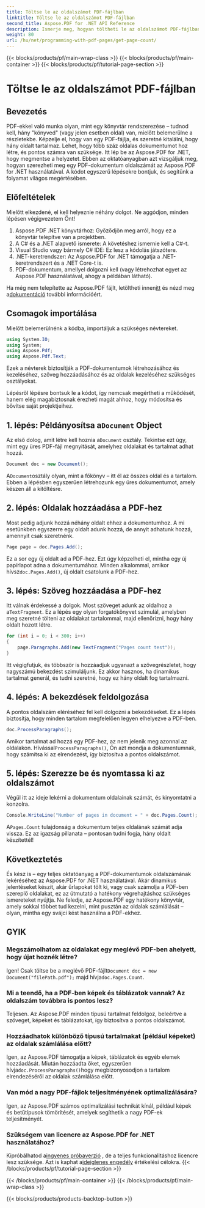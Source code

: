 ```yaml
---
title: Töltse le az oldalszámot PDF-fájlban
linktitle: Töltse le az oldalszámot PDF-fájlban
second_title: Aspose.PDF for .NET API Reference
description: Ismerje meg, hogyan töltheti le az oldalszámot PDF-fájlban az Aspose.PDF for .NET használatával. Kövesse lépésről lépésre útmutatónkat az egyszerű és hatékony megoldás érdekében.
weight: 80
url: /hu/net/programming-with-pdf-pages/get-page-count/
---
```


{{< blocks/products/pf/main-wrap-class >}}
{{< blocks/products/pf/main-container >}}
{{< blocks/products/pf/tutorial-page-section >}}

# Töltse le az oldalszámot PDF-fájlban

## Bevezetés

PDF-ekkel való munka olyan, mint egy könyvtár rendszerezése – tudnod kell, hány "könyved" (vagy jelen esetben oldal) van, mielőtt belemerülne a részletekbe. Képzelje el, hogy van egy PDF-fájlja, és szeretné kitalálni, hogy hány oldalt tartalmaz. Lehet, hogy több száz oldalas dokumentumot hoz létre, és pontos számra van szüksége. Itt lép be az Aspose.PDF for .NET, hogy megmentse a helyzetet. Ebben az oktatóanyagban azt vizsgáljuk meg, hogyan szerezheti meg egy PDF-dokumentum oldalszámát az Aspose.PDF for .NET használatával. A kódot egyszerű lépésekre bontjuk, és segítünk a folyamat világos megértésében.

## Előfeltételek

Mielőtt elkezdené, el kell helyeznie néhány dolgot. Ne aggódjon, minden lépésen végigvezetem Önt!

1. Aspose.PDF .NET könyvtárhoz: Győződjön meg arról, hogy ez a könyvtár telepítve van a projektben.
2. A C# és a .NET alapvető ismerete: A követéshez ismernie kell a C#-t.
3. Visual Studio vagy bármely C# IDE: Ez lesz a kódolás játszótere.
4. .NET-keretrendszer: Az Aspose.PDF for .NET támogatja a .NET-keretrendszert és a .NET Core-t is.
5. PDF-dokumentum, amellyel dolgozni kell (vagy létrehozhat egyet az Aspose.PDF használatával, ahogy a példában látható).

 Ha még nem telepítette az Aspose.PDF fájlt, letöltheti innen[itt](https://releases.aspose.com/pdf/net/) és nézd meg a[dokumentáció](https://reference.aspose.com/pdf/net/) további információért.

## Csomagok importálása

Mielőtt belemerülnénk a kódba, importáljuk a szükséges névtereket.

```csharp
using System.IO;
using System;
using Aspose.Pdf;
using Aspose.Pdf.Text;
```

Ezek a névterek biztosítják a PDF-dokumentumok létrehozásához és kezeléséhez, szöveg hozzáadásához és az oldalak kezeléséhez szükséges osztályokat.

Lépésről lépésre bontsuk le a kódot, így nemcsak megértheti a működését, hanem elég magabiztosnak érezheti magát ahhoz, hogy módosítsa és bővítse saját projektjeihez.

##  1. lépés: Példányosítsa a`Document` Object

 Az első dolog, amit létre kell hoznia a`Document` osztály. Tekintse ezt úgy, mint egy üres PDF-fájl megnyitását, amelyhez oldalakat és tartalmat adhat hozzá.

```csharp
Document doc = new Document();
```

 A`Document`osztály olyan, mint a főkönyv – itt él az összes oldal és a tartalom. Ebben a lépésben egyszerűen létrehozunk egy üres dokumentumot, amely készen áll a kitöltésre.

## 2. lépés: Oldalak hozzáadása a PDF-hez

Most pedig adjunk hozzá néhány oldalt ehhez a dokumentumhoz. A mi esetünkben egyszerre egy oldalt adunk hozzá, de annyit adhatunk hozzá, amennyit csak szeretnénk.

```csharp
Page page = doc.Pages.Add();
```

 Ez a sor egy új oldalt ad a PDF-hez. Ezt úgy képzelheti el, mintha egy új papírlapot adna a dokumentumához. Minden alkalommal, amikor hívsz`doc.Pages.Add()`, új oldalt csatolunk a PDF-hez.

## 3. lépés: Szöveg hozzáadása a PDF-hez

 Itt válnak érdekessé a dolgok. Most szöveget adunk az oldalhoz a a`TextFragment`. Ez a lépés egy olyan forgatókönyvet szimulál, amelyben meg szeretné tölteni az oldalakat tartalommal, majd ellenőrizni, hogy hány oldalt hozott létre.

```csharp
for (int i = 0; i < 300; i++)
{
    page.Paragraphs.Add(new TextFragment("Pages count test"));
}
```

Itt végigfutjuk, és többször is hozzáadjuk ugyanazt a szövegrészletet, hogy nagyszámú bekezdést szimuláljunk. Ez akkor hasznos, ha dinamikus tartalmat generál, és tudni szeretné, hogy ez hány oldalt fog tartalmazni.

## 4. lépés: A bekezdések feldolgozása

A pontos oldalszám eléréséhez fel kell dolgozni a bekezdéseket. Ez a lépés biztosítja, hogy minden tartalom megfelelően legyen elhelyezve a PDF-ben.

```csharp
doc.ProcessParagraphs();
```

 Amikor tartalmat ad hozzá egy PDF-hez, az nem jelenik meg azonnal az oldalakon. Hívással`ProcessParagraphs()`, Ön azt mondja a dokumentumnak, hogy számítsa ki az elrendezést, így biztosítva a pontos oldalszámot.

## 5. lépés: Szerezze be és nyomtassa ki az oldalszámot

Végül itt az ideje lekérni a dokumentum oldalainak számát, és kinyomtatni a konzolra.

```csharp
Console.WriteLine("Number of pages in document = " + doc.Pages.Count);
```

 A`Pages.Count` tulajdonság a dokumentum teljes oldalának számát adja vissza. Ez az igazság pillanata – pontosan tudni fogja, hány oldalt készítettél!

## Következtetés

És kész is – egy teljes oktatóanyag a PDF-dokumentumok oldalszámának lekéréséhez az Aspose.PDF for .NET használatával. Akár dinamikus jelentéseket készít, akár űrlapokat tölt ki, vagy csak számolja a PDF-ben szereplő oldalakat, ez az útmutató a hatékony végrehajtáshoz szükséges ismereteket nyújtja. Ne feledje, az Aspose.PDF egy hatékony könyvtár, amely sokkal többet tud kezelni, mint pusztán az oldalak számlálását – olyan, mintha egy svájci kést használna a PDF-ekhez.

## GYIK

### Megszámolhatom az oldalakat egy meglévő PDF-ben ahelyett, hogy újat hoznék létre?  
 Igen! Csak töltse be a meglévő PDF-fájlt`Document doc = new Document("filePath.pdf");` majd hívja`doc.Pages.Count`.

### Mi a teendő, ha a PDF-ben képek és táblázatok vannak? Az oldalszám továbbra is pontos lesz?  
Teljesen. Az Aspose.PDF minden típusú tartalmat feldolgoz, beleértve a szöveget, képeket és táblázatokat, így biztosítva a pontos oldalszámot.

### Hozzáadhatok különböző típusú tartalmakat (például képeket) az oldalak számlálása előtt?  
 Igen, az Aspose.PDF támogatja a képek, táblázatok és egyéb elemek hozzáadását. Miután hozzáadta őket, egyszerűen hívja`doc.ProcessParagraphs()`hogy megbizonyosodjon a tartalom elrendezéséről az oldalak számlálása előtt.

### Van mód a nagy PDF-fájlok teljesítményének optimalizálására?  
Igen, az Aspose.PDF számos optimalizálási technikát kínál, például képek és betűtípusok tömörítését, amelyek segíthetik a nagy PDF-ek teljesítményét.

### Szükségem van licencre az Aspose.PDF for .NET használatához?  
 Kipróbálhatod a[ingyenes próbaverzió](https://releases.aspose.com/) , de a teljes funkcionalitáshoz licencre lesz szüksége. Azt is kaphat a[ideiglenes engedély](https://purchase.aspose.com/temporary-license/) értékelési célokra.
{{< /blocks/products/pf/tutorial-page-section >}}

{{< /blocks/products/pf/main-container >}}
{{< /blocks/products/pf/main-wrap-class >}}

{{< blocks/products/products-backtop-button >}}
